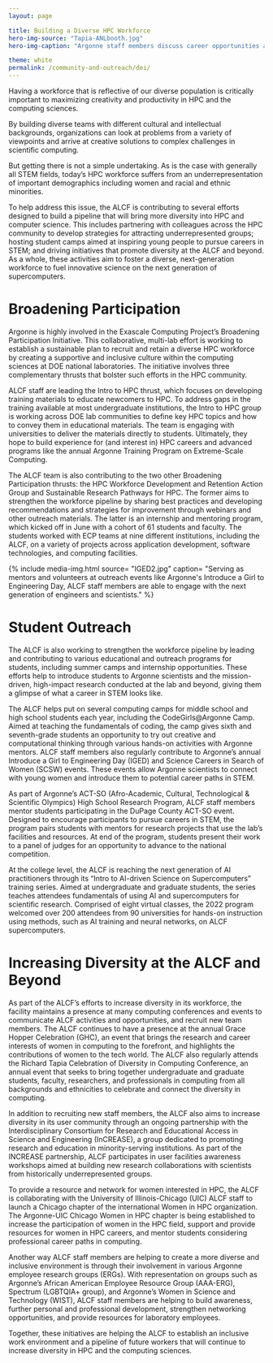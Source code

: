 ```yaml
---
layout: page

title: Building a Diverse HPC Workforce
hero-img-source: "Tapia-ANLbooth.jpg"
hero-img-caption: "Argonne staff members discuss career opportunities at the Richard Tapia Celebration of Diversity in Computing Conference."

theme: white
permalink: /community-and-outreach/dei/
---
```



Having a workforce that is reflective of our diverse population is critically important to maximizing creativity and productivity in HPC and the computing sciences. 

By building diverse teams with different cultural and intellectual backgrounds, organizations can look at problems from a variety of viewpoints and arrive at creative solutions to complex challenges in scientific computing.

But getting there is not a simple undertaking. As is the case with generally all STEM fields, today’s HPC workforce suffers from an underrepresentation of important demographics including women and racial and ethnic minorities.

To help address this issue, the ALCF is contributing to several efforts designed to build a pipeline that will bring more diversity into HPC and computer science. This includes partnering with colleagues across the HPC community to develop strategies for attracting underrepresented groups; hosting student camps aimed at inspiring young people to pursue careers in STEM; and driving initiatives that promote diversity at the ALCF and beyond. As a whole, these activities aim to foster a diverse, next-generation workforce to fuel innovative science on the next generation of supercomputers.


# Broadening Participation

Argonne is highly involved in the Exascale Computing Project’s Broadening Participation Initiative. This collaborative, multi-lab effort is working to establish a sustainable plan to recruit and retain a diverse HPC workforce by creating a supportive and inclusive culture within the computing sciences at DOE national laboratories. The initiative involves three complementary thrusts that bolster such efforts in the HPC community.

ALCF staff are leading the Intro to HPC thrust, which focuses on developing training materials to educate newcomers to HPC. To address gaps in the training available at most undergraduate institutions, the Intro to HPC group is working across DOE lab communities to define key HPC topics and how to convey them in educational materials. The team is engaging with universities to deliver the materials directly to students. Ultimately, they hope to build experience for (and interest in) HPC careers and advanced programs like the annual Argonne Training Program on Extreme-Scale Computing.

The ALCF team is also contributing to the two other Broadening Participation thrusts: the HPC Workforce Development and Retention Action Group and Sustainable Research Pathways for HPC. The former aims to strengthen the workforce pipeline by sharing best practices and developing recommendations and strategies for improvement through webinars and other outreach materials. The latter is an internship and mentoring program, which kicked off in June with a cohort of 61 students and faculty. The students worked with ECP teams at nine different institutions, including the ALCF, on a variety of projects across application development, software technologies, and computing facilities.

{% include media-img.html
   source= "IGED2.jpg"
   caption= "Serving as mentors and volunteers at outreach events like Argonne's Introduce a Girl to Engineering Day, ALCF staff members are able to engage with the next generation of engineers and scientists."
%}

# Student Outreach

The ALCF is also working to strengthen the workforce pipeline by leading and contributing to various educational and outreach programs for students, including summer camps and internship opportunities. These efforts help to introduce students to Argonne scientists and the mission-driven, high-impact research conducted at the lab and beyond, giving them a glimpse of what a career in STEM looks like. 

The ALCF helps put on several computing camps for middle school and high school students each year, including the CodeGirls@Argonne Camp. Aimed at teaching the fundamentals of coding, the camp gives sixth and seventh-grade students an opportunity to try out creative and computational thinking through various hands-on activities with Argonne mentors. ALCF staff members also regularly contribute to Argonne’s annual Introduce a Girl to Engineering Day (IGED) and Science Careers in Search of Women (SCSW) events. These events allow Argonne scientists to connect with young women and introduce them to potential career paths in STEM. 

As part of Argonne’s ACT-SO (Afro-Academic, Cultural, Technological & Scientific Olympics) High School Research Program, ALCF staff members mentor students participating in the DuPage County ACT-SO event. Designed to encourage participants to pursue careers in STEM, the program pairs students with mentors for research projects that use the lab’s facilities and resources. At end of the program, students present their work to a panel of judges for an opportunity to advance to the national competition.

At the college level, the ALCF is reaching the next generation of AI practitioners through its “Intro to AI-driven Science on Supercomputers” training series. Aimed at undergraduate and graduate students, the series teaches attendees fundamentals of using AI and supercomputers for scientific research. Comprised of eight virtual classes, the 2022 program welcomed over 200 attendees from 90 universities for hands-on instruction using methods, such as AI training and neural networks, on ALCF supercomputers.

# Increasing Diversity at the ALCF and Beyond

As part of the ALCF’s efforts to increase diversity in its workforce, the facility maintains a presence at many computing conferences and events to communicate ALCF activities and opportunities, and recruit new team members. The ALCF continues to have a presence at the annual Grace Hopper Celebration (GHC), an event that brings the research and career interests of women in computing to the forefront, and highlights the contributions of women to the tech world. The ALCF also regularly attends the Richard Tapia Celebration of Diversity in Computing Conference, an annual event that seeks to bring together undergraduate and graduate students, faculty, researchers, and professionals in computing from all backgrounds and ethnicities to celebrate and connect the diversity in computing. 

In addition to recruiting new staff members, the ALCF also aims to increase diversity in its user community through an ongoing partnership with the Interdisciplinary Consortium for Research and Educational Access in Science and Engineering (InCREASE), a group dedicated to promoting research and education in minority-serving institutions. As part of the INCREASE partnership, ALCF participates in user facilities awareness workshops aimed at building new research collaborations with scientists from historically underrepresented groups.

To provide a resource and network for women interested in HPC, the ALCF is collaborating with the University of Illinois-Chicago (UIC) ALCF staff to launch a Chicago chapter of the international Women in HPC organization. The Argonne-UIC Chicago Women in HPC chapter is being established to increase the participation of women in the HPC field, support and provide resources for women in HPC careers, and mentor students considering professional career paths in computing. 

Another way ALCF staff members are helping to create a more diverse and inclusive environment is through their involvement in various Argonne employee research groups (ERGs). With representation on groups such as Argonne’s African American Employee Resource Group (AAA-ERG), Spectrum (LGBTQIA+ group), and Argonne’s Women in Science and Technology (WIST), ALCF staff members are helping to build awareness, further personal and professional development, strengthen networking opportunities, and provide resources for laboratory employees. 

Together, these initiatives are helping the ALCF to establish an inclusive work environment and a pipeline of future workers that will continue to increase diversity in HPC and the computing sciences.

